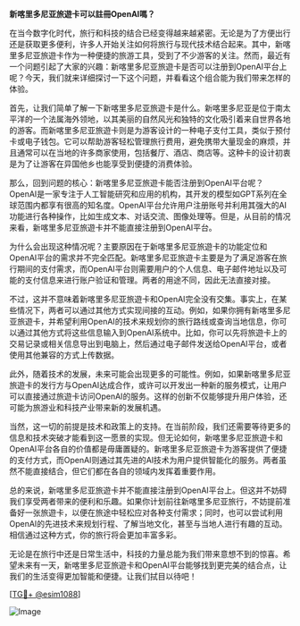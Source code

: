 **新喀里多尼亚旅遊卡可以註冊OpenAI嗎？**

在当今数字化时代，旅行和科技的结合已经变得越来越紧密。无论是为了方便出行还是获取更多便利，许多人开始关注如何将旅行与现代技术结合起来。其中，新喀里多尼亚旅遊卡作为一种便捷的旅游工具，受到了不少游客的关注。然而，最近有一个问题引起了大家的兴趣：新喀里多尼亚旅遊卡是否可以注册到OpenAI平台上呢？今天，我们就来详细探讨一下这个问题，并看看这个组合能为我们带来怎样的体验。

首先，让我们简单了解一下新喀里多尼亚旅遊卡是什么。新喀里多尼亚是位于南太平洋的一个法属海外领地，以其美丽的自然风光和独特的文化吸引着来自世界各地的游客。而新喀里多尼亚旅遊卡则是为游客设计的一种电子支付工具，类似于预付卡或电子钱包。它可以帮助游客轻松管理旅行费用，避免携带大量现金的麻烦，并且通常可以在当地的许多商家使用，包括餐厅、酒店、商店等。这种卡的设计初衷是为了让游客在异国他乡也能享受到便捷的消费体验。

那么，回到问题的核心：新喀里多尼亚旅遊卡能否注册到OpenAI平台呢？OpenAI是一家专注于人工智能研究和应用的机构，其开发的模型如GPT系列在全球范围内都享有很高的知名度。OpenAI平台允许用户注册账号并利用其强大的AI功能进行各种操作，比如生成文本、对话交流、图像处理等。但是，从目前的情况来看，新喀里多尼亚旅遊卡并不能直接注册到OpenAI平台。

为什么会出现这种情况呢？主要原因在于新喀里多尼亚旅遊卡的功能定位和OpenAI平台的需求并不完全匹配。新喀里多尼亚旅遊卡主要是为了满足游客在旅行期间的支付需求，而OpenAI平台则需要用户的个人信息、电子邮件地址以及可能的支付信息来进行账户验证和管理。两者的用途不同，因此无法直接对接。

不过，这并不意味着新喀里多尼亚旅遊卡和OpenAI完全没有交集。事实上，在某些情况下，两者可以通过其他方式实现间接的互动。例如，如果你拥有新喀里多尼亚旅遊卡，并希望利用OpenAI的技术来规划你的旅行路线或查询当地信息，你可以通过其他方式将这些信息输入到OpenAI系统中。比如，你可以先将旅遊卡上的交易记录或相关信息导出到电脑上，然后通过电子邮件发送给OpenAI平台，或者使用其他兼容的方式上传数据。

此外，随着技术的发展，未来可能会出现更多的可能性。例如，如果新喀里多尼亚旅遊卡的发行方与OpenAI达成合作，或许可以开发出一种新的服务模式，让用户可以直接通过旅遊卡访问OpenAI的服务。这样的创新不仅能够提升用户体验，还可能为旅游业和科技产业带来新的发展机遇。

当然，这一切的前提是技术和政策上的支持。在当前阶段，我们还需要等待更多的信息和技术突破才能看到这一愿景的实现。但无论如何，新喀里多尼亚旅遊卡和OpenAI平台各自的价值都是毋庸置疑的。新喀里多尼亚旅遊卡为游客提供了便捷的支付方式，而OpenAI则通过其先进的AI技术为用户提供智能化的服务。两者虽然不能直接结合，但它们都在各自的领域内发挥着重要作用。

总的来说，新喀里多尼亚旅遊卡并不能直接注册到OpenAI平台上。但这并不妨碍我们享受两者带来的便利和乐趣。如果你计划前往新喀里多尼亚旅行，不妨提前准备好一张旅遊卡，以便在旅途中轻松应对各种支付需求；同时，也可以尝试利用OpenAI的先进技术来规划行程、了解当地文化，甚至与当地人进行有趣的互动。相信通过这种方式，你的旅行将会更加丰富多彩。

无论是在旅行中还是日常生活中，科技的力量总能为我们带来意想不到的惊喜。希望未来有一天，新喀里多尼亚旅遊卡和OpenAI平台能够找到更完美的结合点，让我们的生活变得更加智能和便捷。让我们拭目以待吧！

[[TG💪+ @esim1088](https://t.me/s/esim1088)]

![Image](https://i.postimg.cc/4NQfJmqS/Snipaste-2025-05-13-00-14-12.png)